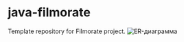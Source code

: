 # java-filmorate
Template repository for Filmorate project.
<image src="/java-filmorate/src/main/resources/filmorate_er-diagram.jpg" alt="ER-диаграмма">
